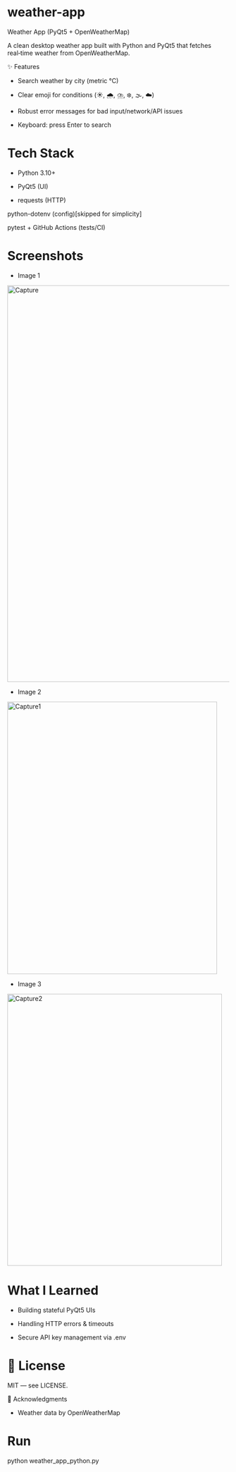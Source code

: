 # weather-app
Weather App (PyQt5 + OpenWeatherMap)

A clean desktop weather app built with Python and PyQt5 that fetches real‑time weather from OpenWeatherMap. 

✨ Features

- Search weather by city (metric °C)

- Clear emoji for conditions (☀️, 🌧️, ⛈️, ❄️, 🌫️, ☁️)

- Robust error messages for bad input/network/API issues

- Keyboard: press Enter to search

# Tech Stack

- Python 3.10+

- PyQt5 (UI)

- requests (HTTP)

python-dotenv (config)[skipped for simplicity]

pytest + GitHub Actions (tests/CI)

# Screenshots
- Image 1
<img width="1600" height="900" alt="Capture" src="https://github.com/user-attachments/assets/548f65ed-ad4a-4b0c-ad12-18b64b5a91a5" />

- Image 2
<img width="476" height="618" alt="Capture1" src="https://github.com/user-attachments/assets/cd7c40d2-4c7e-4f36-8a60-7723c04acb32" />

- Image 3
<img width="487" height="617" alt="Capture2" src="https://github.com/user-attachments/assets/38b5f759-8144-4961-ad8b-e6be4f897c96" />



#  What I Learned

- Building stateful PyQt5 UIs

- Handling HTTP errors & timeouts

- Secure API key management via .env


# 🪪 License

MIT — see LICENSE.

🤝 Acknowledgments

- Weather data by OpenWeatherMap

# Run
python weather_app_python.py










